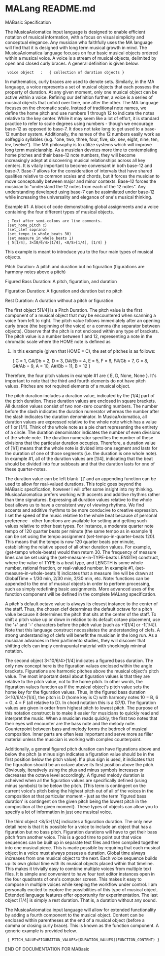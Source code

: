 # MALang README.md

MABasic Specification

The MusicaAxiomatica input language is designed to enable efficient notation of musical information, with a focus on visual simplicity and conceptual elegance. Any musician who faithfully uses the MA language will find that it is designed with long term musical growth in mind.
The MusicaAxiomatica language focuses on four basic musical objects ordered within a musical voice.
A voice is a stream of musical objects, delimited by open and closed curly braces. A general definition is given below.

     voice object   :   { collection of duration objects }

In mathematics, curly braces are used to denote sets. Similarly, in the MA language, a voice represents a set of musical objects that each possess the property of duration.
At any given moment, only one musical object can be active within a voice. Refining our definition further, a voice is a series of musical objects that unfold over time, one after the other.
The MA language focuses on the chromatic scale. Instead of traditional note names, we define the home pitch and use numbers 1 through 12 to indicate the notes relative to the key center. While it may seem like a lot of effort, it is standard practice to refer to scale degrees using numbers - though we encourage base-12 as opposed to base-7. It does not take long to get used to a base-12 number system. Additionally, the names of the 12 numbers easily work as solfeggio syllables (e.g. "one, two, three, four, five, six, sev, eight, nine, ten, lev, twelve"). The MA philosophy is to utilize systems which will improve long term musicianship. As a musician devotes more time to contemplating home pitches and their base-12 note numbers, they will become increasingly adept at discovering musical relationships across all key centers. It is vitally important to become conversant in both base-12 and base-7. Base-7 allows for the consideration of intervals that have shared qualities relative to common scales and chords, but it forces the musician to move conceptually between major and minor contexts. Base-12 forces the musician to "understand the 12 notes from each of the 12 notes". Any understanding developed using base-7 can be assimilated under base-12 while increasing the universality and elegance of one's musical thinking.

Example #1:  A block of code demonstrating global assignments and a voice containing the four different types of musical objects.

     ; Text after semi-colons are line comments.
     (set_home_pitch c)
     (set_clef soprano)
     (set_tempo_in_whole_beats 30)
     (set_measure_in_whole_beats 1)
     { 5[1/4], 3<10/6/4>[1/4], <8/5>[1/4], [1/4] }

This example is meant to introduce you to the four main types of musical objects.

Pitch Duration:                A pitch and duration but no figuration (figurations are harmony notes above a pitch)

Figured Bass Duration:   A pitch, figuration, and duration

Figuration Duration:       A figuration and duration but no pitch

Rest Duration:                A duration without a pitch or figuration

The first object 5[1/4] is a Pitch Duration. The pitch value is the first component of a musical object that may be encountered when scanning a voice from left to right. The pitch value follows immediately after an opening curly brace (the beginning of the voice) or a comma (the separator between objects). Observe that the pitch is not enclosed within any type of brackets. The pitch value is a number between 1 and 12, representing a note in the chromatic scale where the HOME note is defined as

1. In this example (given that HOME = C), the set of pitches is as follows:

     { C = 1, C#/Db = 2, D = 3, D#/Eb = 4, E = 5, F = 6, F#/Gb = 7, G = 8, G#/Ab = 9, A = 10, A#/Bb = 11, B = 12 }

Therefore, the four pitch values in example #1 are { E, D, None, None }. It's important to note that the third and fourth elements do not have pitch values. Pitches are not required elements of a musical object.

The pitch duration includes a duration value, indicated by the [1/4] part of the pitch duration. These duration values are enclosed in square brackets. All duration values consist of two non-zero counting numbers. The number before the slash indicates the duration numerator whereas the number after the slash indicates the duration denominator. In MusicaAxiomatica, all duration values are expressed relative to the whole note which has a value of 1 or [1/1]. Think of the whole note as a pie chart representing the entirety of a circle. The duration denominator indicates the number of even divisions of the whole note. The duration numerator specifies the number of these divisions that the particular duration occupies. Therefore, a duration value of [1/1] means that the whole note is divided into one segment and lasts for the duration of one of those segments (i.e. the duration is one whole note). In example #1, all of the duration values are [1/4], indicating that the beat should be divided into four subbeats and that the duration lasts for one of these quarter-notes.

The duration value can be left blank `[]' and an appending function can be used to allow for real-valued durations. This topic goes beyond the MABasic specification, however I will offer some insight into my thinking. MusicaAxiomatica prefers working with accents and additive rhythms rather than time signatures. Expressing all duration values relative to the whole beat allows us to have a consistent way of viewing rhythms. We find accents and additive rhythms to be more conducive to creative expression. I set the speed of the music relative to the whole beat because of personal preference - other functions are available for setting and getting such values relative to other beat types. For instance, a moderate quarter note tempo of 120 quarter beats per minute (the same tempo as in example 1) can be set using the tempo assignment (set-tempo-in-quarter-beats 120). This means that the tempo is now 120 quarter beats per minute, establishing the relative speed of all other duration values. For example, (get-tempo whole-beats) would then return 30. The frequency of measure lines can be set using the (set-measure-in-TYPE-beats LENGTH) construct, where the value of TYPE is a beat type, and LENGTH is some whole number, rational fraction, or real-valued number. In example #1, (set-measure-in-whole-beats 1) indicates that a measure line will be drawn at GlobalTime = 1/30 min, 2/30 min, 3/30 min, etc. Note: functions can be appended to the end of musical objects in order to perform processing, such as simply redefining basic assignments. More advanced uses of the function component will be defined in the complete MALang specification.

A pitch's default octave value is always its closest instance to the center of the staff. Thus, the chosen clef determines the default octave for a pitch value because it determines the pitch that sits at the center of the staff. To shift a pitch value up or down in relation to its default octave placement, use the '+' and '-' characters before the pitch value (such as +1[1/4] or -1[1/4]). Note that this language construct necessitates the understanding of clefs. A strong understanding of clefs will benefit the musician in the long run. As a musician advances in their partimento studies, they will discover that shifting clefs can imply contrapuntal material with shockingly minimal notation.

The second object 3<10/6/4>[1/4] indicates a figured bass duration. The only new concept here is the figuration values enclosed within the angle brackets. Figurations are harmonic pitches above the musical object's pitch value. The most important detail about figuration values is that they are relative to the pitch value, not to the home pitch. In other words, the figuration values function as if the musical object's pitch value sets the home key for the figuration values. Thus, in the figured bass duration 3<10/6/4>[1/4], the pitch is D (home key is C) with harmony notes 10 = B, 6 = G, 4 = F (all relative to D). In chord notation this is a G7/D. The figuration values are given in order from highest pitch to lowest pitch. The purpose of this notation construct is to make it easier for musicians to quickly read and interpret the music. When a musician reads quickly, the first two notes that their eyes will encounter are the bass note and the melody note. Counterpoint between bass and melody forms the bedrock of musical composition. Inner parts are often less important and serve more as filler material unless the musician is working with complex counterpoint.

Additionally, a general figured pitch duration can have figurations above and below the pitch (a minus sign indicates a figuration value should be in the first position below the pitch value). If a plus sign is used, it indicates that the figuration should be an octave above its first position above the pitch. Obviously, iteratively using the plus and minus symbols increases or decreases the octave level accordingly. A figured melody duration is acheived when all the figuration values are specifically defined (using minus symbols) to be below the pitch. (This term is contingent on the current voice's pitch being the highest pitch out of all of the voices in the composition at that particular moment - just as the term `figured bass duration' is contingent on the given pitch being the lowest pitch in the composition at the given moment). These types of objects can allow you to specify a lot of information in just one musical voice.

The third object <8/5>[1/4] indicates a figuration duration. The only new detail here is that it is possible for a voice to include an object that has a figuration but no bass pitch. Figuration durations will have to get their bass pitch from another voice. This is a good time to point out that voice sequences can be built up in separate text files and then compiled together into one musical piece. This is made possible by requiring that each musical object in a voice must always possess a duration. Global time always increases from one musical object to the next. Each voice sequence builds up its own global time with its musical objects placed within that timeline. This makes it trivially easy to combine multiple voices from multiple text files. It is simple and convenient to have four text editor instances open in the four quadrants of one's computer screen. This makes it easy to compose in multiple voices while keeping the workflow under control. I am personally excited to explore the possibilities of this type of musical object. Extended language features offer opportunity for experimentation.
The last object [1/4] is simply a rest duration. That is, a duration without any sound.

The MusicaAxiomatica input language will allow for extended functionality by adding a fourth component to the musical object. Content can be enclosed within parentheses at the end of a musical object (before a comma or closing curly brace). This is known as the function component. A generic example is provided below.

     { PITCH_VALUE<FIGURATION_VALUES>[DURATION_VALUES](FUNCTION_CONTENT) }

END OF DOCUMENTATION FOR MABasic
